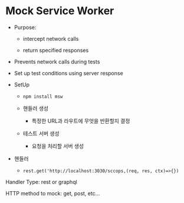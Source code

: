 # Mock Service Worker

- Purpose:
  
  - intercept network calls
  
  - return specified responses

- Prevents network calls during tests

- Set up test conditions using server response



- SetUp
  
  - `npm install msw`
  
  - 핸들러 생성
    
    - 특정한 URL과 라우트에 무엇을 반환할지 결정
  
  - 테스트 서버 생성
    
    - 요청을 처리할 서버 생성



- 핸들러
  
  - `rest.get('http://localhost:3030/sccops,(req, res, ctx)=>{})`

Handler Type: rest or graphql

HTTP method to mock: get, post, etc...


